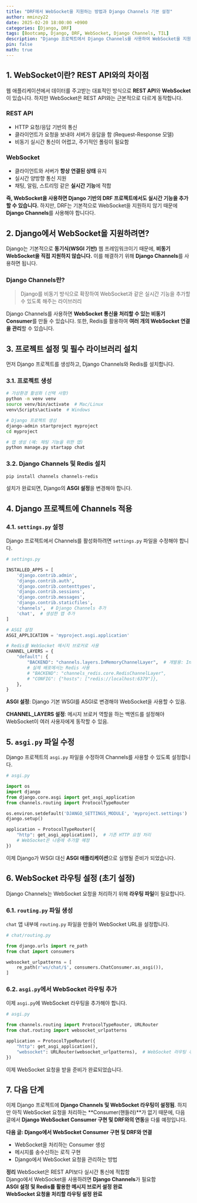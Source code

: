 ```yaml
---
title: "DRF에서 WebSocket을 지원하는 방법과 Django Channels 기본 설정"
author: mminzy22
date: 2025-02-20 18:00:00 +0900
categories: [Django, DRF]
tags: [Bootcamp, Django, DRF, WebSocket, Django Channels, TIL]
description: "Django 프로젝트에서 Django Channels를 사용하여 WebSocket을 지원하는 방법과 기본 설정에 대해 다룹니다. WebSocket과 REST API의 차이점, Django Channels 설치 및 설정, WebSocket 라우팅 설정 등을 단계별로 설명합니다."
pin: false
math: true
---
```



## 1. WebSocket이란? REST API와의 차이점

웹 애플리케이션에서 데이터를 주고받는 대표적인 방식으로 **REST API**와 **WebSocket**이 있습니다. 하지만 WebSocket은 REST API와는 근본적으로 다르게 동작합니다.

### REST API
- HTTP 요청/응답 기반의 통신
- 클라이언트가 요청을 보내야 서버가 응답을 함 (Request-Response 모델)
- 비동기 실시간 통신이 어렵고, 주기적인 폴링이 필요함

### WebSocket
- 클라이언트와 서버가 **항상 연결된 상태** 유지
- 실시간 양방향 통신 지원
- 채팅, 알림, 스트리밍 같은 **실시간 기능**에 적합

**즉, WebSocket을 사용하면 Django 기반의 DRF 프로젝트에서도 실시간 기능을 추가할 수 있습니다.** 하지만, DRF는 기본적으로 WebSocket을 지원하지 않기 때문에 **Django Channels**를 사용해야 합니다다.


## 2. Django에서 WebSocket을 지원하려면?

Django는 기본적으로 **동기식(WSGI 기반)** 웹 프레임워크이기 때문에, **비동기 WebSocket을 직접 지원하지 않습니다.** 이를 해결하기 위해 **Django Channels**를 사용하면 됩니다.

### **Django Channels란?**
> Django를 비동기 방식으로 확장하여 WebSocket과 같은 실시간 기능을 추가할 수 있도록 해주는 라이브러리

Django Channels를 사용하면 **WebSocket 통신을 처리할 수 있는 비동기 Consumer**를 만들 수 있습니다. 또한, Redis를 활용하여 **여러 개의 WebSocket 연결을 관리**할 수 있습니다.


## 3. 프로젝트 설정 및 필수 라이브러리 설치

먼저 Django 프로젝트를 생성하고, Django Channels와 Redis를 설치합니다.

### 3.1. 프로젝트 생성

```bash
# 가상환경 활성화 (선택 사항)
python -m venv venv
source venv/bin/activate  # Mac/Linux
venv\Scripts\activate  # Windows

# Django 프로젝트 생성
django-admin startproject myproject
cd myproject

# 앱 생성 (예: 채팅 기능을 위한 앱)
python manage.py startapp chat
```

### 3.2. Django Channels 및 Redis 설치

```bash
pip install channels channels-redis
```

설치가 완료되면, Django의 **ASGI 설정**을 변경해야 합니다.


## 4. Django 프로젝트에 Channels 적용

### 4.1. `settings.py` 설정
Django 프로젝트에서 Channels를 활성화하려면 `settings.py` 파일을 수정해야 합니다.

```python
# settings.py

INSTALLED_APPS = [
    'django.contrib.admin',
    'django.contrib.auth',
    'django.contrib.contenttypes',
    'django.contrib.sessions',
    'django.contrib.messages',
    'django.contrib.staticfiles',
    'channels',  # Django Channels 추가
    'chat',  # 생성한 앱 추가
]

# ASGI 설정
ASGI_APPLICATION = 'myproject.asgi.application'

# Redis를 WebSocket 메시지 브로커로 사용
CHANNEL_LAYERS = {
    "default": {
        "BACKEND": "channels.layers.InMemoryChannelLayer",  # 개발용: InMemory 사용
        # 실제 배포에서는 Redis 사용
        # "BACKEND": "channels_redis.core.RedisChannelLayer",
        # "CONFIG": {"hosts": ["redis://localhost:6379"]},
    },
}
```

**ASGI 설정**: Django 기본 WSGI를 ASGI로 변경해야 WebSocket을 사용할 수 있음.

**CHANNEL_LAYERS 설정**: 메시지 브로커 역할을 하는 백엔드를 설정해야 WebSocket이 여러 사용자에게 동작할 수 있음.


## 5. `asgi.py` 파일 수정

Django 프로젝트의 `asgi.py` 파일을 수정하여 Channels를 사용할 수 있도록 설정합니다.

```python
# asgi.py

import os
import django
from django.core.asgi import get_asgi_application
from channels.routing import ProtocolTypeRouter

os.environ.setdefault('DJANGO_SETTINGS_MODULE', 'myproject.settings')
django.setup()

application = ProtocolTypeRouter({
    "http": get_asgi_application(),  # 기존 HTTP 요청 처리
    # WebSocket은 나중에 추가할 예정
})
```

이제 Django가 WSGI 대신 **ASGI 애플리케이션**으로 실행될 준비가 되었습니다.


## 6. WebSocket 라우팅 설정 (초기 설정)
Django Channels는 WebSocket 요청을 처리하기 위해 **라우팅 파일**이 필요합니다.

### 6.1. `routing.py` 파일 생성
`chat` 앱 내부에 `routing.py` 파일을 만들어 WebSocket URL을 설정합니다.

```python
# chat/routing.py

from django.urls import re_path
from chat import consumers

websocket_urlpatterns = [
    re_path(r'ws/chat/$', consumers.ChatConsumer.as_asgi()),
]
```

### 6.2. `asgi.py`에서 WebSocket 라우팅 추가
이제 `asgi.py`에 WebSocket 라우팅을 추가해야 합니다.

```python
# asgi.py

from channels.routing import ProtocolTypeRouter, URLRouter
from chat.routing import websocket_urlpatterns

application = ProtocolTypeRouter({
    "http": get_asgi_application(),
    "websocket": URLRouter(websocket_urlpatterns),  # WebSocket 라우팅 추가
})
```

이제 WebSocket 요청을 받을 준비가 완료되었습니다.


## 7. 다음 단계

이제 Django 프로젝트에 **Django Channels 및 WebSocket 라우팅이 설정됨**. 하지만 아직 WebSocket 요청을 처리하는 **Consumer(핸들러)**가 없기 때문에, 다음 글에서 **Django WebSocket Consumer 구현 및 DRF와의 연동**을 다룰 예정입니다.

**다음 글: Django에서 WebSocket Consumer 구현 및 DRF와 연결**
- WebSocket을 처리하는 Consumer 생성
- 메시지를 송수신하는 로직 구현
- Django에서 WebSocket 요청을 관리하는 방법


**정리**
WebSocket은 REST API보다 실시간 통신에 적합함  
Django에서 WebSocket을 사용하려면 **Django Channels**가 필요함  
**ASGI 설정 및 Redis를 활용한 메시지 브로커 설정 완료**  
**WebSocket 요청을 처리할 라우팅 설정 완료**  


